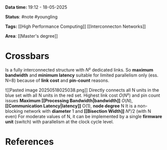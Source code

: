 **Data time:** 19:12 - 18-05-2025

**Status**: #note #youngling 

**Tags:** [[High Performance Computing]] [[Interconnecton Networks]]

**Area**: [[Master's degree]]
# Crossbars

Is a fully interconnected structure with $N²$ dedicated links. So **maximum bandwidth** and **minimum latency** suitable for limited parallelism only (ess. N=8) because of **link cost** and **pin-count** reasons.

![[Pasted image 20250518025038.png]]
Directly connects all N units in the blue set with all N units in the red set. Highest link cost $O(N²)$ and pin count issues **Maximum [[Processing Bandwidth|bandwidth]]** $O(N)$, **[[Communication Latency|latency]]** O(1), **node degree** N It is a non-blocking network with **diameter** 1 and **[[Bisection Width]]** $N²/2$ (with N even) For moderate values of N, it can be implemented by a single **firmware unit** (switch) with parallelism at the clock cycle level.

# References